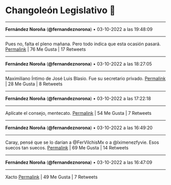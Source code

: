 # Changoleón Legislativo 🙈
*****
**Fernández Noroña** (**@fernandeznorona**) • 03-10-2022 a las 19:48:09
*****
Pues no, falta el pleno mañana. Pero todo indica que esta ocasión pasará.
[Permalink](https://twitter.com/fernandeznorona/status/1577143512113741824) | 76 Me Gusta | 17 Retweets
*****
**Fernández Noroña** (**@fernandeznorona**) • 03-10-2022 a las 18:27:05
*****
Maximiliano Íntimo de José Luis Blasio. Fue su secretario privado.
[Permalink](https://twitter.com/fernandeznorona/status/1577123111488454656) | 28 Me Gusta | 8 Retweets
*****
**Fernández Noroña** (**@fernandeznorona**) • 03-10-2022 a las 17:22:18
*****
Aplícate el consejo, mentecato.
[Permalink](https://twitter.com/fernandeznorona/status/1577106806559502337) | 54 Me Gusta | 7 Retweets
*****
**Fernández Noroña** (**@fernandeznorona**) • 03-10-2022 a las 16:49:20
*****
Caray, pensé que se lo darían a @FerVilchisMx o a @lximenezfyvie. Esos suecos tan suecos.
[Permalink](https://twitter.com/fernandeznorona/status/1577098510629208065) | 69 Me Gusta | 14 Retweets
*****
**Fernández Noroña** (**@fernandeznorona**) • 03-10-2022 a las 16:47:09
*****
Xacto
[Permalink](https://twitter.com/fernandeznorona/status/1577097960352931840) | 49 Me Gusta | 7 Retweets
